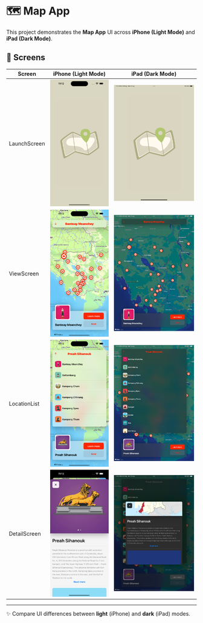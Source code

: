 # 🗺️ Map App

This project demonstrates the **Map App** UI across **iPhone (Light Mode)** and **iPad (Dark Mode)**.

## 📱 Screens

| Screen        | iPhone (Light Mode) | iPad (Dark Mode) |
|---------------|---------------------|------------------|
| LaunchScreen  | ![iPhone Launch](docs/iphone/iphoneLauchScreen.png) | ![iPad Launch](docs/ipad/ipadLaunchScreen.png) |
| ViewScreen    | ![iPhone View](docs/iphone/iphoneViewScreen.png)   | ![iPad View](docs/ipad/ipadViewScreen.png)   |
| LocationList  | ![iPhone LocationList](docs/iphone/iphoneLocationList.png) | ![iPad LocationList](docs/ipad/ipadLocationList.png) |
| DetailScreen  | ![iPhone Detail](docs/iphone/iphoneDetailScreen.png) | ![iPad Detail](docs/ipad/ipadDetailScreen.png) |

---

✨ Compare UI differences between **light** (iPhone) and **dark** (iPad) modes.
